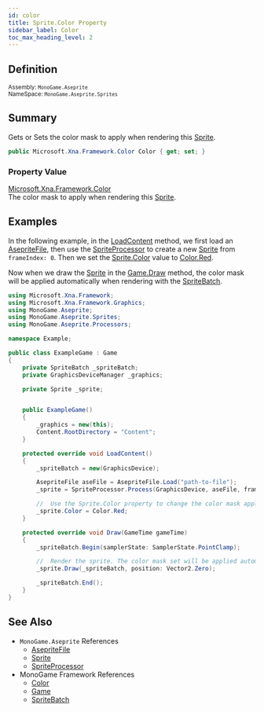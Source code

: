```yaml
---
id: color
title: Sprite.Color Property
sidebar_label: Color
toc_max_heading_level: 2
---
```


## Definition

<small>

Assembly: `MonoGame.Aseprite`  
NameSpace: `MonoGame.Aseprite.Sprites`

</small>

## Summary

Gets or Sets the color mask to apply when rendering this [Sprite](../).

```cs
public Microsoft.Xna.Framework.Color Color { get; set; }
```

### Property Value

[Microsoft.Xna.Framework.Color](https://docs.monogame.net/api/Microsoft.Xna.Framework.Color.html)  
The color mask to apply when rendering this [Sprite](../).

## Examples

In the following example, in the [LoadContent](https://docs.monogame.net/api/Microsoft.Xna.Framework.Game.html#Microsoft_Xna_Framework_Game_LoadContent) method, we first load an [AsepriteFile](../../aseprite-file/), then use the [SpriteProcessor](../../../processors/sprite-processor) to create a new [Sprite](../) from `frameIndex: 0`. Then we set the [Sprite.Color](./color) value to [Color.Red](https://docs.monogame.net/api/Microsoft.Xna.Framework.Color.html#Microsoft_Xna_Framework_Color_Red).

Now when we draw the [Sprite](../) in the [Game.Draw](https://docs.monogame.net/api/Microsoft.Xna.Framework.Game.html#Microsoft_Xna_Framework_Game_Draw_Microsoft_Xna_Framework_GameTime_) method, the color mask will be applied automatically when rendering with the [SpriteBatch](https://docs.monogame.net/api/Microsoft.Xna.Framework.Graphics.SpriteBatch.html).

```cs {31} title="Set Sprite.Color Value" showLineNumbers
using Microsoft.Xna.Framework;
using Microsoft.Xna.Framework.Graphics;
using MonoGame.Aseprite;
using MonoGame.Aseprite.Sprites;
using MonoGame.Aseprite.Processors;

namespace Example;

public class ExampleGame : Game
{
    private SpriteBatch _spriteBatch;
    private GraphicsDeviceManager _graphics;

    private Sprite _sprite;


    public ExampleGame()
    {
        _graphics = new(this);
        Content.RootDirectory = "Content";
    }

    protected override void LoadContent()
    {
        _spriteBatch = new(GraphicsDevice);

        AsepriteFile aseFile = AsepriteFile.Load("path-to-file");
        _sprite = SpriteProcessor.Process(GraphicsDevice, aseFile, frameIndex: 0);

        //  Use the Sprite.Color property to change the color mask applied when rendering.
        _sprite.Color = Color.Red;
    }

    protected override void Draw(GameTime gameTime)
    {
        _spriteBatch.Begin(samplerState: SamplerState.PointClamp);

        //  Render the sprite. The color mask set will be applied automatically from the Sprite.Color property.
        _sprite.Draw(_spriteBatch, position: Vector2.Zero);

        _spriteBatch.End();
    }
}
```

## See Also

- `MonoGame.Aseprite` References
    - [AsepriteFile](../../aseprite-file/)
    - [Sprite](../)
    - [SpriteProcessor](../../../processors/sprite-processor)
- MonoGame Framework References
    - [Color](https://docs.monogame.net/api/Microsoft.Xna.Framework.Color.html)
    - [Game](https://docs.monogame.net/api/Microsoft.Xna.Framework.Game.html)
    - [SpriteBatch](https://docs.monogame.net/api/Microsoft.Xna.Framework.Graphics.SpriteBatch.html)